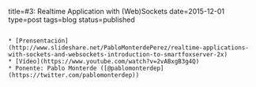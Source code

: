 title=#3: Realtime Application with (Web)Sockets
date=2015-12-01
type=post
tags=blog
status=published
~~~~~~

* [Prensentación](http://www.slideshare.net/PabloMonterdePerez/realtime-applications-with-sockets-and-websockets-introduction-to-smartfoxserver-2x)
* [Vídeo](https://www.youtube.com/watch?v=2vABxgB3g4Q)
* Ponente: Pablo Monterde ([@pablomonterdep](https://twitter.com/pablomonterdep))
